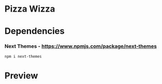 # Pizza Wizza


# Dependencies

### Next Themes - https://www.npmjs.com/package/next-themes
    npm i next-themes

# Preview
